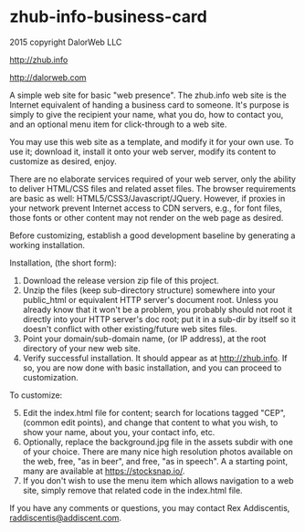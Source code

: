 # zhub-info-business-card
2015 copyright DalorWeb LLC

http://zhub.info

http://dalorweb.com

A simple web site for basic "web presence".  The zhub.info web site is the
Internet equivalent of handing a business card to someone.  It's purpose is
simply to give the recipient your name, what you do, how to contact you, and
an optional menu item for click-through to a web site.

You may use this web site as a template, and modify it for your own use.  To use
it; download it, install it onto your web server, modify its content
to customize as desired, enjoy.

There are no elaborate services required of your web server, only the ability
to deliver HTML/CSS files and related asset files.  The browser requirements
are basic as well: HTML5/CSS3/Javascript/JQuery. However, if proxies in your
network prevent Internet access to CDN servers, e.g., for font files, those fonts
or other content may not render on the web page as desired.

Before customizing, establish a good development baseline by generating a working
installation.

Installation, (the short form):

  1.  Download the release version zip file of this project.
  2.  Unzip the files (keep sub-directory structure) somewhere into your
      public_html or equivalent HTTP server's document root.  Unless you already
      know that it won't be a problem, you probably should not root it
      directly into your HTTP server's doc root; put it in a sub-dir by itself
      so it doesn't conflict with other existing/future web sites files.
  3.  Point your domain/sub-domain name, (or IP address), at the root directory of
      your new web site.
  4.  Verify successful installation.  It should appear as at http://zhub.info.
      If so, you are now done with basic installation, and you can proceed to
      customization.

To customize:

  5.  Edit the index.html file for content; search for locations tagged "CEP",
      (common edit points), and change that content to what you wish, to show
      your name, about you, your contact info, etc.
  6.  Optionally, replace the background.jpg file in the assets subdir with one of
      your choice.  There are many nice high resolution photos available on the web,
      free, "as in beer", and free, "as in speech".  A a starting point, many are
      available at https://stocksnap.io/.
  7.  If you don't wish to use the menu item which allows navigation to a web site,
      simply remove that related code in the index.html file.

If you have any comments or questions, you may contact
Rex Addiscentis, raddiscentis@addiscent.com.

